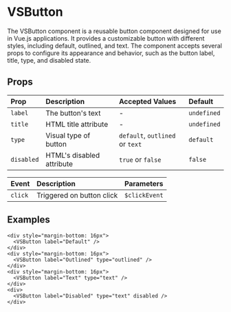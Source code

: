 # VSButton

The VSButton component is a reusable button component designed for use in Vue.js applications. It provides a customizable button with different styles, including default, outlined, and text. The component accepts several props to configure its appearance and behavior, such as the button label, title, type, and disabled state.

## Props

| Prop       | Description               | Accepted Values                 | Default     |
| :--------- | :------------------------ | :------------------------------ | :---------- |
| `label`    | The button's text         | -                               | `undefined` |
| `title`    | HTML title attribute      | -                               | `undefined` |
| `type`     | Visual type of button     | `default`, `outlined` or `text` | `default`   |
| `disabled` | HTML's disabled attribute | `true` or `false`               | `false`     |

| Event   | Description               | Parameters    |
| :------ | :------------------------ | :------------ |
| `click` | Triggered on button click | `$clickEvent` |

## Examples
```vue
<div style="margin-bottom: 16px">
  <VSButton label="Default" />
</div>
<div style="margin-bottom: 16px">
  <VSButton label="Outlined" type="outlined" />
</div>
<div style="margin-bottom: 16px">
  <VSButton label="Text" type="text" />
</div>
<div>
  <VSButton label="Disabled" type="text" disabled />
</div>
```
<ButtonExample />

<script setup>
import ButtonExample from './ButtonExample.vue'
</script>
